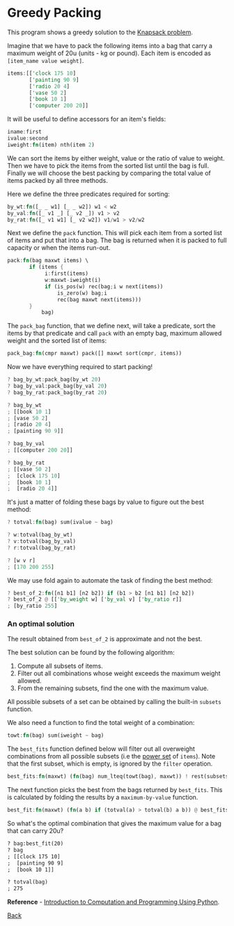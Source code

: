 # Greedy Packing

This program shows a greedy solution to the [Knapsack problem](https://en.wikipedia.org/wiki/Knapsack_problem).

Imagine that we have to pack the following items into a bag that carry a maximum weight of 20u (units - kg or pound).
Each item is encoded as `[item_name value weight]`.

```rust
items:[['clock 175 10]
       ['painting 90 9]
       ['radio 20 4]
       ['vase 50 2]
       ['book 10 1]
       ['computer 200 20]]
```

It will be useful to define accessors for an item's fields:

```rust
iname:first
ivalue:second
iweight:fn(item) nth(item 2)
```

We can sort the items by either weight, value or the ratio of value to weight.
Then we have to pick the items from the sorted list until the bag is full.
Finally we will choose the best packing by comparing the total value of items packed by all three methods.

Here we define the three predicates required for sorting:

```rust
by_wt:fn([_ _ w1] [_ _ w2]) w1 < w2
by_val:fn([_ v1 _] [_ v2 _]) v1 > v2
by_rat:fn([_ v1 w1] [_ v2 w2]) v1/w1 > v2/w2
```

Next we define the `pack` function. This will pick each item from a sorted list of items
and put that into a bag. The bag is returned when it is packed to full capacity or when the
items run-out.

```rust
pack:fn(bag maxwt items) \
       if (items {
            i:first(items)
            w:maxwt-iweight(i)
            if (is_pos(w) rec(bag;i w next(items))
                is_zero(w) bag;i
                rec(bag maxwt next(items)))
	   }
           bag)
```

The `pack_bag` function, that we define next, will take a predicate, sort the items by that predicate
and call `pack` with an empty bag, maximum allowed weight and the sorted list of items:

```rust
pack_bag:fn(cmpr maxwt) pack([] maxwt sort(cmpr, items))
```

Now we have everything required to start packing!

```rust
? bag_by_wt:pack_bag(by_wt 20)
? bag_by_val:pack_bag(by_val 20)
? bag_by_rat:pack_bag(by_rat 20)

? bag_by_wt
; [[book 10 1]
; [vase 50 2]
; [radio 20 4]
; [painting 90 9]]

? bag_by_val
; [[computer 200 20]]

? bag_by_rat
; [[vase 50 2]
;  [clock 175 10]
;  [book 10 1]
;  [radio 20 4]]
```

It's just a matter of folding these bags by value to figure out the best method:

```rust
? totval:fn(bag) sum(ivalue ~ bag)

? w:totval(bag_by_wt)
? v:totval(bag_by_val)
? r:totval(bag_by_rat)

? [w v r]
; [170 200 255]
```

We may use fold again to automate the task of finding the best method:


```rust
? best_of_2:fn([n1 b1] [n2 b2]) if (b1 > b2 [n1 b1] [n2 b2])
? best_of_2 @ [['by_weight w] ['by_val v] ['by_ratio r]]
; [by_ratio 255]
```

### An optimal solution

The result obtained from `best_of_2` is approximate and not the best.

The best solution can be found by the following algorithm:

1. Compute all subsets of items.
2. Filter out all combinations whose weight exceeds the maximum weight allowed.
3. From the remaining subsets, find the one with the maximum value.

All possible subsets of a set can be obtained by calling the built-in `subsets` function.

We also need a function to find the total weight of a combination:

```rust
towt:fn(bag) sum(iweight ~ bag)
```

The `best_fits` function defined below will filter out all overweight combinations
from all possible subsets (i.e the [power set](https://en.wikipedia.org/wiki/Power_set) of `items`).
Note that the first subset, which is empty, is ignored by the `filter` operation.

```rust
best_fits:fn(maxwt) (fn(bag) num_lteq(towt(bag), maxwt)) ! rest(subsets(items))
```

The next function picks the best from the bags returned by `best_fits`.
This is calculated by folding the results by a `maximum-by-value` function.

```rust
best_fit:fn(maxwt) (fn(a b) if (totval(a) > totval(b) a b)) @ best_fits(maxwt)
```

So what's the optimal combination that gives the maximum value for a bag that can carry 20u?

```rest
? bag:best_fit(20)
? bag
; [[clock 175 10]
;  [painting 90 9]
;  [book 10 1]]

? totval(bag)
; 275
```

**Reference** - <a href="https://mitpress.mit.edu/books/introduction-computation-and-programming-using-python-second-edition">Introduction to Computation and Programming Using Python</a>.

[Back](../sample.md)